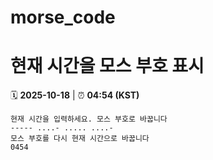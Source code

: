 # morse_code
# 현재 시간을 모스 부호 표시
<!-- MORSE_TIME_START -->
🗓️ **2025-10-18** | ⏰ **04:54 (KST)**

```
현재 시간을 입력하세요. 모스 부호로 바꿉니다
----- ....- ..... ....-
모스 부호를 다시 현재 시간으로 바꿉니다
0454
```
<!-- MORSE_TIME_END -->
